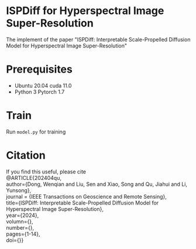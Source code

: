 # ISPDiff for Hyperspectral Image Super-Resolution
The implement of the paper "ISPDiff: Interpretable Scale-Propelled Diffusion Model for Hyperspectral Image Super-Resolution"
# Prerequisites
- Ubuntu 20.04 cuda 11.0
- Python 3 Pytorch 1.7
# Train
Run `model.py` for training
# Citation
If you find this useful, please cite  
@ARTICLE{202404qu,  
author={Dong, Wenqian and Liu, Sen and Xiao, Song and Qu, Jiahui and Li, Yunsong},  
journal = {IEEE Transactions on Geoscience and Remote Sensing},  
title={ISPDiff: Interpretable Scale-Propelled Diffusion Model for Hyperspectral Image Super-Resolution},    
year={2024},   
volumn={},  
number={},  
pages={1-14},  
doi={}}
